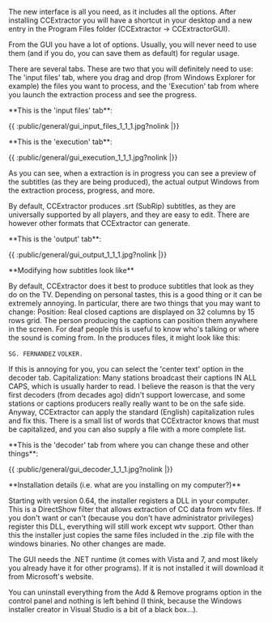 The new interface is all you need, as it includes all the options. After
installing CCExtractor you will have a shortcut in your desktop and a
new entry in the Program Files folder (CCExtractor -\> CCExtractorGUI).

From the GUI you have a lot of options. Usually, you will never need to
use them (and if you do, you can save them as default) for regular
usage.

There are several tabs. These are two that you will definitely need to
use: The \'input files\' tab, where you drag and drop (from Windows
Explorer for example) the files you want to process, and the
\'Execution\' tab from where you launch the extraction process and see
the progress.

 **This is the \'input files\' tab\*\*:

{{ :public/general/gui\_input\_files\_1\_1\_1.jpg?nolink \|}}

 **This is the \'execution\' tab\*\*:

{{ :public/general/gui\_execution\_1\_1\_1.jpg?nolink \|}}

As you can see, when a extraction is in progress you can see a preview
of the subtitles (as they are being produced), the actual output Windows
from the extraction process, progress, and more.

By default, CCExtractor produces .srt (SubRip) subtitles, as they are
universally supported by all players, and they are easy to edit. There
are however other formats that CCExtractor can generate.

 **This is the \'output\' tab\*\*:

{{ :public/general/gui\_output\_1\_1\_1.jpg?nolink \|}}

 **Modifying how subtitles look like\*\*

By default, CCExtractor does it best to produce subtitles that look as
they do on the TV. Depending on personal tastes, this is a good thing or
it can be extremely annoying. In particular, there are two things that
you may want to change: Position: Real closed captions are displayed on
32 columns by 15 rows grid. The person producing the captions can
position them anywhere in the screen. For deaf people this is useful to
know who\'s talking or where the sound is coming from. In the produces
files, it might look like this:

`SG. FERNANDEZ` `VOLKER.`

If this is annoying for you, you can select the \'center text\' option
in the decoder tab. Capitalization: Many stations broadcast their
captions IN ALL CAPS, which is usually harder to read. I believe the
reason is that the very first decoders (from decades ago) didn\'t
support lowercase, and some stations or captions producers really really
want to be on the safe side. Anyway, CCExtractor can apply the standard
(English) capitalization rules and fix this. There is a small list of
words that CCExtractor knows that must be capitalized, and you can also
supply a file with a more complete list.

 **This is the \'decoder\' tab from where you can change these and
        other things\*\*:

{{ :public/general/gui\_decoder\_1\_1\_1.jpg?nolink \|}}

 **Installation details (i.e. what are you installing on my
        computer?)\*\*

Starting with version 0.64, the installer registers a DLL in your
computer. This is a DirectShow filter that allows extraction of CC data
from wtv files. If you don\'t want or can\'t (because you don\'t have
administrator privileges) register this DLL, everything will still work
except wtv support. Other than this the installer just copies the same
files included in the .zip file with the windows binaries. No other
changes are made.

The GUI needs the .NET runtime (it comes with Vista and 7, and most
likely you already have it for other programs). If it is not installed
it will download it from Microsoft\'s website.

You can uninstall everything from the Add & Remove programs option in
the control panel and nothing is left behind (I think, because the
Windows installer creator in Visual Studio is a bit of a black box\...).
